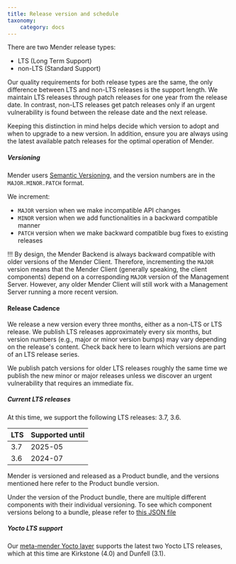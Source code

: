 ```yaml
---
title: Release version and schedule
taxonomy:
    category: docs
---
```


There are two Mender release types:

* LTS (Long Term Support)
* non-LTS (Standard Support)

Our quality requirements for both release types are the same, the only difference between LTS and non-LTS releases is the support length. We maintain LTS releases through patch releases for one year from the release date. In contrast, non-LTS releases get patch releases only if an urgent vulnerability is found between the release date and the next release.

Keeping this distinction in mind helps decide which version to adopt and when to upgrade to a new version. In addition, ensure you are always using the latest available patch releases for the optimal operation of Mender.


##### Versioning

Mender users [Semantic Versioning](https://semver.org), and the version numbers are in the `MAJOR.MINOR.PATCH` format.

We increment:

* `MAJOR` version when we make incompatible API changes
* `MINOR` version when we add functionalities in a backward compatible manner
* `PATCH` version when we make backward compatible bug fixes to existing releases

!!! By design, the Mender Backend is always backward compatible with older versions of the Mender Client. Therefore, incrementing the `MAJOR` version means that the Mender Client (generally speaking, the client components) depend on a corresponding `MAJOR` version of the Management Server. However, any older Mender Client will still work with a Management Server running a more recent version.


#### Release Cadence

We release a new version every three months, either as a non-LTS or LTS release. We publish LTS releases approximately every six months, but version numbers (e.g., major or minor version bumps) may vary depending on the release's content. Check back here to learn which versions are part of an LTS release series.

We publish patch versions for older LTS releases roughly the same time we publish the new minor or major releases unless we discover an urgent vulnerability that requires an immediate fix.


##### Current LTS releases

<!-- the version number includes the patch release here, to get picked up by autoversion, but will be a minor version in the result -->
<!--AUTOVERSION: "LTS releases: %"/lts -->
At this time, we support the following LTS releases: 3.7, 3.6.

| LTS         | Supported until |
| ----------- | --------------- |
| 3.7         |  2025-05        |
| 3.6         |  2024-07        |

Mender is versioned and released as a Product bundle, and the versions mentioned here refer to the Product bundle version.

Under the version of the Product bundle, there are multiple different components with their individual versioning. To see which component versions belong to a bundle, please refer to [this JSON file](https://docs.mender.io/releases/versions.json)


##### Yocto LTS support

Our [meta-mender Yocto layer](https://github.com/mendersoftware/meta-mender) supports the latest two Yocto LTS releases, which at this time are Kirkstone (4.0) and Dunfell (3.1).
